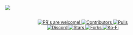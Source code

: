 <a href="https://ko-fi.com/P5P6582OC">
  <img src="https://cdn.discordapp.com/attachments/863425906357043231/872443062809403392/Anadir_un_titulo_3.png">
</a>

<div align="center">
<br/>
  <p>
    <a href="https://github.com/chiquicalris-dev/shofy/pulls">
      <img src="https://img.shields.io/badge/PRs-welcome!-10AF6F" alt="PR's are welcome!" />
    </a>
    <a href="https://github.com/chiquicalris-dev/shofy/pulls">
      <img src="https://img.shields.io/github/contributors/chiquidev/SQL-Guide?color=10AF6F" alt="Contributors" />
    </a>
    <a href="https://github.com/chiquidev/SQL-Guide/pulls">
      <img src="https://img.shields.io/github/issues-pr/chiquidev/SQL-Guide?color=10AF6F" alt="Pulls" />
    </a>
  <br>
    <a href="https://discord.gg/3FBGND2">
      <img src="https://img.shields.io/discord/529318779620950036.svg?label=&logo=discord&logoColor=ffffff&color=5865F2&labelColor=2c2f33" alt="Discord" />
    </a>
    <a href="https://github.com/chiquicalris-dev/shofy/stargazers">
      <img src="https://img.shields.io/github/stars/chiquidev/SQL-Guide?color=5865F2&label=Stars" alt="Stars" />
    </a>
    <a href="https://github.com/chiquicalris-dev/shofy/network/members">
      <img src="https://img.shields.io/github/forks/chiquidev/SQL-Guide?color=5865F2&label=Forks" alt="Forks" />
    </a>
    <a href="https://ko-fi.com/chiquidev">
      <img src="https://img.shields.io/badge/Support%20us%20on-ko--fi-red" alt="Ko-Fi" />
    </a>
 </p>
